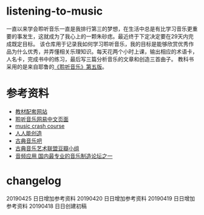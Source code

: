 # listening-to-music
一直以来学会聆听音乐一直是我排行第三的梦想，在生活中总是有比学习音乐更重要的事发生，这就成为了我心上的一颗朱砂痣。最近终于下定决定要在29天内完成既定目标。
该仓库用于记录我如何学习聆听音乐，我的目标是能够欣赏优秀作品为什么优秀，并弄懂相关乐理知识。每天花两个小时上课，输出相应的术语卡，人名卡，完成书中的练习，最后写三篇分析音乐的文章和创造三首曲子。
教科书采用的是来自耶鲁的[《聆听音乐》第五版](https://www.amazon.cn/dp/B007TQNEYW)。

# 参考资料
- [教材配套网站](http://www.cengage.com/cgi-wadsworth/course_products_wp.pl?fid=M20bI&product_isbn_issn=9780495189732)
- [聆听音乐网易中文页面](http://open.163.com/special/listeningtomusic/)
- [music crash course](http://www.musiccrashcourses.com/index.html)
- [人人能创造](https://www.apple.com/cn/education/everyone-can-create/)
- [古典音乐吧](http://tieba.baidu.com/f?kw=%E5%8F%A4%E5%85%B8%E9%9F%B3%E4%B9%90&ie=utf-8&tab=good)
- [古典音乐艺术联盟豆瓣小组](https://www.douban.com/group/Sh.C.M/)
- [音频应用 国内最专业的音乐制造论坛之一](http://www.audiobar.cn/)

# changelog
20190425 日日增加参考资料
20190420 日日增加参考资料
20190419 日日增加参考资料
20190418 日日创建初稿